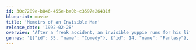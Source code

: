 ```yaml
---
id: 30c7289e-b846-455e-ba0b-c3597e26431f
blueprint: movie
title: 'Memoirs of an Invisible Man'
release_date: '1992-02-28'
overview: 'After a freak accident, an invisible yuppie runs for his life from a treacherous CIA official while trying to cope with his new life.'
genres: '[{"id": 35, "name": "Comedy"}, {"id": 14, "name": "Fantasy"}, {"id": 878, "name": "Science Fiction"}]'
---
```

